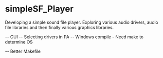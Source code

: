 simpleSF_Player
===============
Developing a simple sound file player. Exploring various audio drivers, audio file libraries and then finally various graphics libraries. 



-- GUI
-- Selecting drivers in PA
-- Windows compile
	- Need make to determine OS

-- Better Makefile
